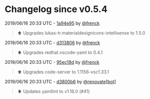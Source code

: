# Changelog since v0.5.4

2019/06/16 20:33 UTC - [1a94e95](https://github.com/hassio-addons/addon-vscode/commit/1a94e9507f799e09baf9f047b010d0b651aa5bb2) by [@frenck](https://github.com/frenck)
> :arrow_up: Upgrades lukas-tr.materialdesignicons-intellisense to 1.5.0 

2019/06/16 20:33 UTC - [d313806](https://github.com/hassio-addons/addon-vscode/commit/d313806c4bc479bb46b9ac69c9c21d5d4018ffe3) by [@frenck](https://github.com/frenck)
> :arrow_up: Upgrades redhat.vscode-yaml to 0.4.1 

2019/06/16 20:33 UTC - [95ec18d](https://github.com/hassio-addons/addon-vscode/commit/95ec18d9d11bdf1b65dff37aacf3d1e291b6ee24) by [@frenck](https://github.com/frenck)
> :arrow_up: Upgrades code-server to 1.1156-vsc1.33.1 

2019/06/16 20:33 UTC - [d3800b6](https://github.com/hassio-addons/addon-vscode/commit/d3800b6bbdf47b3e13f725c3820954c295323cc0) by [@renovate[bot]](https://github.com/apps/renovate)
> :arrow_up: Updates yamllint to v1.16.0 (#41) 

